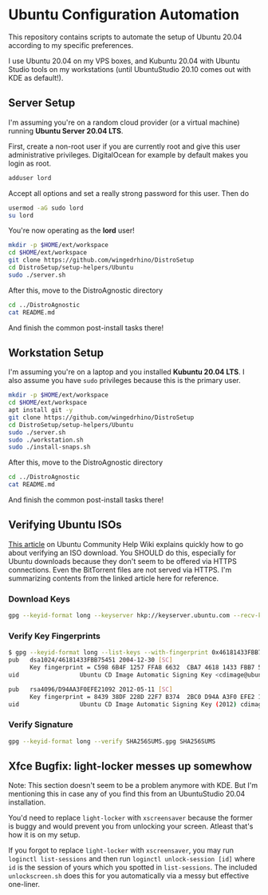 # Ubuntu Configuration Automation

This repository contains scripts to automate the setup of Ubuntu 20.04 according
to my specific preferences.

I use Ubuntu 20.04 on my VPS boxes, and Kubuntu 20.04 with Ubuntu Studio tools
on my workstations (until UbuntuStudio 20.10 comes out with KDE as default!).

## Server Setup

I'm assuming you're on a random cloud provider (or a virtual machine) running
**Ubuntu Server 20.04 LTS**.

First, create a non-root user if you are currently root and give this user
administrative privileges. DigitalOcean for example by default makes you login
as root.

```bash
adduser lord
```

Accept all options and set a really strong password for this user. Then do

```bash
usermod -aG sudo lord
su lord
```

You're now operating as the **lord** user!

```bash
mkdir -p $HOME/ext/workspace
cd $HOME/ext/workspace
git clone https://github.com/wingedrhino/DistroSetup
cd DistroSetup/setup-helpers/Ubuntu
sudo ./server.sh
```

After this, move to the DistroAgnostic directory

```bash
cd ../DistroAgnostic
cat README.md
```

And finish the common post-install tasks there!

## Workstation Setup

I'm assuming you're on a laptop and you installed **Kubuntu 20.04 LTS**. I
also assume you have `sudo` privileges because this is the primary user.

```bash
mkdir -p $HOME/ext/workspace
cd $HOME/ext/workspace
apt install git -y
git clone https://github.com/wingedrhino/DistroSetup
cd DistroSetup/setup-helpers/Ubuntu
sudo ./server.sh
sudo ./workstation.sh
sudo ./install-snaps.sh
```

After this, move to the DistroAgnostic directory

```bash
cd ../DistroAgnostic
cat README.md
```

And finish the common post-install tasks there!

## Verifying Ubuntu ISOs

[This article](https://help.ubuntu.com/community/VerifyIsoHowto) on Ubuntu
Community Help Wiki explains quickly how to go about verifying an ISO download.
You SHOULD do this, especially for Ubuntu downloads because they don't seem to
be offered via HTTPS connections. Even the BitTorrent files are not served via
HTTPS. I'm summarizing contents from the linked article here for reference.

### Download Keys

```bash
gpg --keyid-format long --keyserver hkp://keyserver.ubuntu.com --recv-keys 0x46181433FBB75451 0xD94AA3F0EFE21092
```

### Verify Key Fingerprints

```bash
$ gpg --keyid-format long --list-keys --with-fingerprint 0x46181433FBB75451 0xD94AA3F0EFE21092
pub   dsa1024/46181433FBB75451 2004-12-30 [SC]
      Key fingerprint = C598 6B4F 1257 FFA8 6632  CBA7 4618 1433 FBB7 5451
uid                 Ubuntu CD Image Automatic Signing Key <cdimage@ubuntu.com>

pub   rsa4096/D94AA3F0EFE21092 2012-05-11 [SC]
      Key fingerprint = 8439 38DF 228D 22F7 B374  2BC0 D94A A3F0 EFE2 1092
uid                 Ubuntu CD Image Automatic Signing Key (2012) cdimage@ubuntu.com>
```

### Verify Signature

```bash
gpg --keyid-format long --verify SHA256SUMS.gpg SHA256SUMS
```

## Xfce Bugfix: light-locker messes up somewhow

Note: This section doesn't seem to be a problem anymore with KDE. But I'm
mentioning this in case any of you find this from an UbuntuStudio 20.04
installation.

You'd need to replace `light-locker` with `xscreensaver` because the former is
buggy and would prevent you from unlocking your screen. Atleast that's how it
is on my setup.

If you forgot to replace `light-locker` with `xscreensaver`, you may run
`loginctl list-sessions` and then run `loginctl unlock-session [id]` where `id`
is the session of yours which you spotted in `list-sessions`. The included
`unlockscreen.sh` does this for you automatically via a messy but effective
one-liner.
